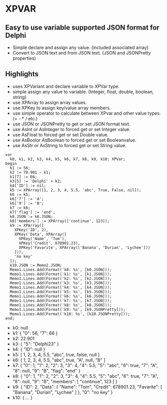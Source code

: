 # XPVAR

## Easy to use variable supported JSON format for Delphi
* Simple declare and assign any value. (included associated array)
* Convert to JSON text and from JSON text. (JSON and JSONPretty properties)

## Highlights
* uses XPVariant and declare variable to XPVar type.
* simple assign any value to variable. (Integer, float, double, boolean, string)
* use XPArray to assign array values.
* use XPKey to assign key/value array members.
* use simple operator to calculate between XPvar and other value types. (+ - * / etc.)
* use JSON or JSONPretty to get or set JSON format text.
* use AsInt or AsInteger to forced get or set Integer value.
* use AsFloat to forced get or set Double value.
* use AsBoolor AsBoolean to forced get or set Booleanvalue.
* use AsStr or AsString to forced get or set String value.

```Delphi
var
  k0, k1, k2, k3, k4, k5, k6, k7, k8, k9, k10: XPVar;
begin
  k1 := 56;
  k2 := 78.901 - k1;
  k1[7] := 66;
  k3[5] := 'Delphi' + k2;
  k4['ID'] := nil;
  k5 := XPArray([1, 2, 3, 4, 5.5, 'abc', True, False, nil]);
  k6 := k5;
  k6['7'] := 'A';
  k6['9'] := 'B';
  k7 := k6;
  k7['flag'] := 'end';
  k8.JSON := k6.JSON;
  k8['members'] := XPArray(['continue', 123]);
  k9 := XPArray([
    XPKey('ID', 2),
    XPKey('Data', XPArray([
      XPKey('Name', 'Tom'),
      XPKey('Credit', 678901.23),
      XPKey('Favarite', XPArray(['Banana', 'Durian', 'Lychee']))
    ])),
    'no key'
  ]);
  k10.JSON := Memo2.JSON;
  Memo1.Lines.Add(Format('k0: %s', [k0.JSON]));
  Memo1.Lines.Add(Format('k1: %s', [k1.JSON]));
  Memo1.Lines.Add(Format('k2: %s', [k2.JSON]));
  Memo1.Lines.Add(Format('k3: %s', [k3.JSON]));
  Memo1.Lines.Add(Format('k4: %s', [k4.JSON]));
  Memo1.Lines.Add(Format('k5: %s', [k5.JSON]));
  Memo1.Lines.Add(Format('k6: %s', [k6.JSON]));
  Memo1.Lines.Add(Format('k7: %s', [k7.JSON]));
  Memo1.Lines.Add(Format('k8: %s', [k8.JSON]));
  Memo1.Lines.Add(Format('k9: %s', [k9.JSONPretty]));
  Memo1.Lines.Add(Format('k10: %s', [k10.JSONPretty]));
end;
```

* k0: null
* k1: { "0": 56, "7": 66 }
* k2: 22.901
* k3: { "5": "Delphi23" }
* k4: { "ID": null }
* k5: [ 1, 2, 3, 4, 5.5, "abc", true, false, null ]
* k6: [ 1, 2, 3, 4, 5.5, "abc", true, "A", null, "B" ]
* k7: { "0": 1, "1": 2, "2": 3, "3": 4, "4": 5.5, "5": "abc", "6": true, "7": "A", "8": null, "9": "B", "flag": "end" }
* k8: { "0": 1, "1": 2, "2": 3, "3": 4, "4": 5.5, "5": "abc", "6": true, "7": "A", "8": null, "9": "B", "members": [ "continue", 123 ] }
* k9: { "ID": 2, "Data": { "Name": "Tom", "Credit": 678901.23, "Favarite": [ "Banana", "Durian", "Lychee" ] }, "0": "no key" }
* k10: { ... }
